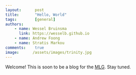 ```yaml
---
layout:      post
title:       "Hello, World"
tags:        [general]
authors:
    - name: Wessel Bruinsma
      link: https://wesselb.github.io
    - name: Andrew Foong
    - name: Stratis Markou
comments:    true
image:      /assets/images/trinity.jpg
---
```


Welcome!
This is soon to be a blog for the [MLG](http://mlg.eng.cam.ac.uk/).
Stay tuned.
